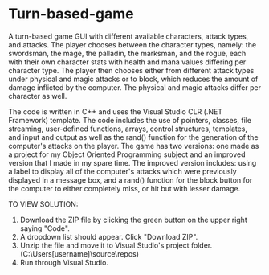 # Turn-based-game

A turn-based game GUI with different available characters, attack types, and attacks. The player chooses between the character types, namely: 
the swordsman, the mage, the palladin, the marksman, and the rogue, each with their own character stats with health and mana values differing per character 
type. The player then chooses either from different attack types under physical and magic attacks or to block, which reduces the amount of damage inflicted 
by the computer. The physical and magic attacks differ per character as well.

The code is written in C++ and uses the Visual Studio CLR (.NET Framework) template. The code includes the use of pointers, classes, file streaming, 
user-defined functions, arrays, control structures, templates, and input and output as well as the rand() function for the generation of the computer's 
attacks on the player. The game has two versions: one made as a project for my Object Oriented Programming subject and an improved version that I made in 
my spare time. The improved version includes: using a label to display all of the computer's attacks which were previously displayed in a message box, and 
a rand() function for the block button for the computer to either completely miss, or hit but with lesser damage.


TO VIEW SOLUTION:
1. Download the ZIP file by clicking the green button on the upper right saying "Code".
2. A dropdown list should appear. Click "Download ZIP".
3. Unzip the file and move it to Visual Studio's project folder. (C:\Users\[username]\source\repos)
4. Run through Visual Studio.
